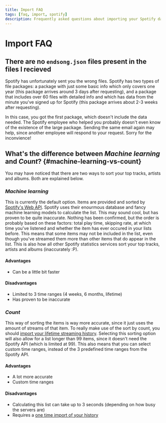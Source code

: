 ```yaml
---
title: Import FAQ
tags: [faq, import, spotify]
description: Frequently asked questions about importing your Spotify data
---
```


# Import FAQ

## There are no `endsong.json` files present in the files I recieved

Spotify has unfortunately sent you the wrong files. Spotify has two types of file packages: a package with just some basic info which only covers one year (this package arrives around 3 days after requesting), and a package that includes over 60 files with detailed info and which has data from the minute you've signed up for Spotify (this package arrives about 2-3 weeks after requesting).

In this case, you got the first package, which doesn't include the data needed. The Spotify employee who helped you probably doesn't even know of the existence of the large package. Sending the same email again may help, since another employee will respond to your request. Sorry for the inconvience!

## What's the difference between _Machine learning_ and _Count_? {#machine-learning-vs-count}

You may have noticed that there are two ways to sort your top tracks, artists and albums. Both are explained below.

### _Machine learning_

This is currently the default option. Items are provided and sorted by [Spotify's Web API](https://developer.spotify.com/documentation/web-api/reference/#category-personalization). Spotify uses their enourmous database and fancy machine learning models to calculate the list. This may sound cool, but has proven to be quite inaccurate. Nothing has been confirmed, but the order is probably based on these factors: total play time, skipping rate, at which time you've listened and whether the item has ever occured in your lists before. This means that some items may not be included in the list, even though you've streamed them more than other items that do appear in the list. This is also how all other Spotify statistics services sort your top tracks, artists and albums (inaccurately :P).

#### Advantages

- Can be a little bit faster

#### Disadvantages

- Limited to 3 time ranges (4 weeks, 6 months, lifetime)
- Has proven to be inaccurate

### _Count_

This way of sorting the items is way more accurate, since it just uses the amount of streams of that item. To really make use of the sort by count, you should [import your lifetime streaming history](./streaming-history). Selecting this sorting option will also allow for a list longer than 99 items, since it doesn't need the Spotify API (which is limited at 99). This also means that you can select custom time ranges, instead of the 3 predefined time ranges from the Spotify API.

#### Advantages

- A lot more accurate
- Custom time ranges

#### Disadvantages

- Calculating this list can take up to 3 seconds (depending on how busy the servers are)
- Requires a [one time import of your history](./streaming-history)

